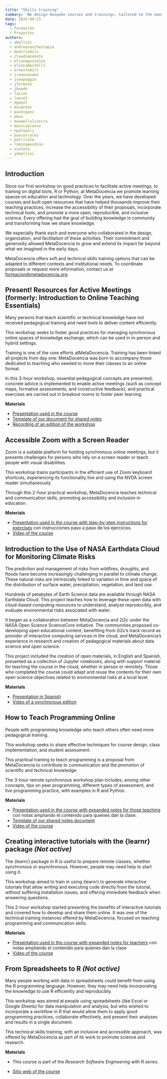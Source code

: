 ```yaml
---
title: "Skills training"
summary: "We design bespoke courses and trainings, tailored to the needs of each institution or community, to strengthen capacities in open science, data analysis, and digital tools."
date: 2025-09-23
tags:
  - Formación
  - Proyectos
authors:
  - abellini
  - andreasancheztapia
  - beatrizmilz
  - claudianoneto
  - elianagonzalez
  - eliocampitelli
  - ernestomirt
  - irenevazano
  - ivanpoggio
  - jformoso
  - jbuede
  - lacion
  - laurel
  - mgayol
  - mcnanton
  - pazmiguez
  - okus
  - maxwelloliveira
  - monicaalonso
  - npalopoli
  - paocorrales
  - patriloto
  - rominapendino
  - violeta
  - yabellini
---
```


## Introduction
Since our first workshop on good practices to facilitate active meetings, to training on digital tools, R or Python, at MetaDocencia we promote learning spaces on education and technology.
Over the years, we have developed courses and built open resources that have helped thousands improve their teaching practices, increase the accessibility of their proposals, incorporate technical tools, and promote a more open, reproducible, and inclusive science. Every offering had the goal of building knowledge in community and transforming how we share knowledge.

We especially thank each and everyone who collaborated in the design, organization, and facilitation of these activities. Their commitment and generosity allowed MetaDocencia to grow and extend its impact far beyond what we imagined in the early days.

MetaDocencia offers soft and technical skills training options that can be adapted to different contexts and institutional needs. To coordinate proposals or request more information, contact us at formacion@metadocencia.org.

## Present! Resources for Active Meetings (formerly: Introduction to Online Teaching Essentials)
Many persons that teach scientific or technical knowledge have not received pedagogical training and need tools to deliver content efficiently.

This workshop seeks to foster good practices for managing synchronous online spaces of knowledge exchange, which can be used in in-person and hybrid settings.

Training is one of the core efforts atMetaDocencia. Training has been linked all projects from day one: MetaDocencia was born to accompany those dedicated to teaching who needed to move their classes to an online format.

In this 3-hour workshop, essential pedagogical concepts are presented; concrete advice is implemented to enable active meetings (such as concept maps, formative assessments, and constructive feedback); and practical exercises are carried out in breakout rooms to foster peer learning.

**Materials**
* [Presentation used in the course](https://zenodo.org/records/7387859)
* [Template of our document for shared notes](https://zenodo.org/records/7391035)
* [Recording of an edition of the workshop](https://youtu.be/P0kK6SsAImA)

## Accessible Zoom with a Screen Reader
Zoom is a suitable platform for holding synchronous online meetings, but it presents challenges for persons who rely on a screen reader or teach people with visual disabilities.

This workshop trains participants in the efficient use of Zoom keyboard shortcuts, experiencing its functionality live and using the NVDA screen reader simultaneously.

Through this 2-hour practical workshop, MetaDocencia teaches technical and communication skills, promoting accessibility and inclusion in education.

**Materials**
* [Presentation used in the course with step-by-step instructions for exercises](https://docs.google.com/presentation/d/1fbi8_JHPwFGuae8eY2yUVG8WA81g8uxoejEhnGmBShY/edit?usp=sharing) con instrucciones paso a paso de los ejercicios. 
* [Video of the course](https://youtu.be/p8kjdVAtYsw)

## Introduction to the Use of NASA Earthdata Cloud for Monitoring Climate Risks
The prediction and management of risks from wildfires, droughts, and floods have become increasingly challenging in parallel to climate change. These natural risks are intrinsically linked to variation in time and space of the distribution of surface water, precipitation, vegetation, and land use.

Hundreds of petabytes of Earth Science data are available through NASA Earthdata Cloud. This project teaches how to leverage these open data with cloud-based computing resources to understand, analyze reproducibly, and evaluate environmental risks associated with water.

It began as a collaboration between MetaDocencia and 2i2c under the NASA Open Science ScienceCore initiative. The communities proposed co-developing open educational content, benefiting from 2i2c’s track record as provider of interactive computing services in the cloud, and MetaDocencia’s experience in research and creation of pedagogical materials about data science and open science.

This project included the creation of open materials, in English and Spanish, presented as a collection of Jupyter notebooks, along with support material for teaching the course in the cloud, whether in person or remotely. Those who completed the course could adapt and reuse the contents for their own open science objectives related to environmental risks at a local level.

**Materials**
* [Presentation in Spanish](https://doi.org/10.5281/zenodo.16808922)
* [Video of a synchronous edition](https://youtu.be/r68BUz7dKsQ)

## How to Teach Programming Online
People with programming knowledge who teach others often need more pedagogical training.

This workshop seeks to share effective techniques for course design, class implementation, and student assessment.

This practical training to teach programming is a proposal from MetaDocencia to contribute to communication and the promotion of scientific and technical knowledge.

The 3-hour remote synchronous workshop plan includes, among other concepts, tips on peer programming, different types of assessment, and live programming practice, with examples in R and Python.

**Materials**
* [Presentation used in the course with expanded notes for those teaching](https://docs.google.com/presentation/d/1sj6tbtqjWY8AvcQLVih3FTFIa1pKERFRxk3KY8KK13w/edit?usp=sharing) con notas ampliando el contenido para quienes dan la clase.
* [Template of our shared notes document](https://drive.google.com/file/d/1PK0mbRYke33qQIKcgmrlusJe6dIGYx9y/view?usp=sharing)
* [Video of the course](https://youtu.be/awRCNo0PEZU)

## Creating interactive tutorials with the {learnr} package _(Not active)_
The {learnr} package in R is useful to prepare remote classes, whether synchronous or asynchronous. However, people may need help to start using it.

This workshop aimed to train in using {learnr} to generate interactive tutorials that allow writing and executing code directly from the tutorial, without suffering installation issues, and offering immediate feedback when answering questions.

This 2-hour workshop started presenting the benefits of interactive tutorials and covered how to develop and share them online. It was one of the technical training instances offered by MetaDocencia, focused on teaching programming and communication skills.

**Materials**
* [Presentation used in the course with expanded notes for teachers](https://docs.google.com/presentation/d/1QLRUbERgEk85s8qK6mzmMJn7avQ_bEmTn_NzFYgqwkc/edit?usp=sharing) con notas ampliando el contenido para quienes dan la clase
* [Video of the course](https://youtu.be/d7eXzRzEdC8)

## From Spreadsheets to R _(Not active)_
Many people working with data in spreadsheets could benefit from using the R programming language. However, they may need help incorporating the knowledge to use R efficiently and reproducibly.

This workshop was aimed at people using spreadsheets (like Excel or Google Sheets) for data manipulation and analysis, but who wished to incorporate a workflow in R that would allow them to apply good programming practices, collaborate effectively, and present their analyses and results in a single document.

This technical skills training, with an inclusive and accessible approach, was offered by MetaDocencia as part of its work to promote science and research.

**Materials**
- This course is part of the _Research Software Engineering with R series_.
* [Sitio web of the course](https://yabellini.github.io/fromSpreadSheetToR)

